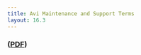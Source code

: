 ```yaml
---
title: Avi Maintenance and Support Terms
layout: 16.3
---
```

### (<a href="img/Avi_Support_Terms_21Oct2016.pdf">PDF</a>)

